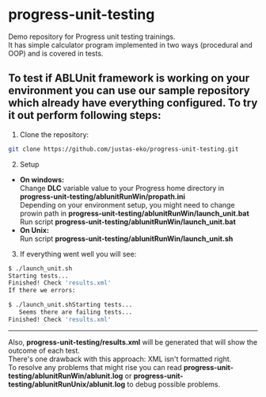 # progress-unit-testing
Demo repository for Progress unit testing trainings.  
It has simple calculator program implemented in two ways (procedural and OOP) and is covered in tests.

## To test if ABLUnit framework is working on your environment you can use our sample repository which already have everything configured. To try it out perform following steps:

1. Clone the repository:
```bash
git clone https://github.com/justas-eko/progress-unit-testing.git
```
2. Setup
  * **On windows:**  
  Change **DLC** variable value to your Progress home directory in **progress-unit-testing/ablunitRunWin/propath.ini**  
  Depending on your environment setup, you might need to change prowin path in **progress-unit-testing/ablunitRunWin/launch_unit.bat**  
  Run script **progress-unit-testing/ablunitRunWin/launch_unit.bat**
  * **On Unix:**  
  Run script **progress-unit-testing/ablunitRunWin/launch_unit.sh**  
3. If everything went well you will see:
```bash
$ ./launch_unit.sh
Starting tests...
Finished! Check 'results.xml'
If there we errors:
```
```bash
$ ./launch_unit.shStarting tests...
   Seems there are failing tests...
Finished! Check 'results.xml'
```
---
Also, **progress-unit-testing/results.xml** will be generated that will show the outcome of each test.  
There's one drawback with this approach: XML isn't formatted right.  
To resolve any problems that might rise you can read **progress-unit-testing/ablunitRunWin/ablunit.log** or **progress-unit-testing/ablunitRunUnix/ablunit.log** to debug possible problems.

